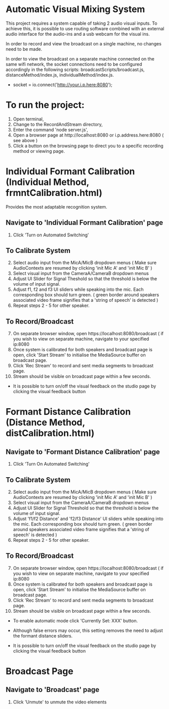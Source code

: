 Automatic Visual Mixing System
==============================

This project requires a system capable of taking 2 audio visual inputs. To achieve this, it is possible to use routing software combined with an external audio interface for the audio-ins and a usb webcam for the visual ins.

In order to record and view the broadcast on a single machine, no changes need to be made.

In order to view the broadcast on a separate machine connected on the same wifi network,
the socket connections need to be configured accordingly in the following scripts:
broadcastScripts/broadcast.js, distanceMethod/index.js, individualMethod/index.js.

* socket = io.connect('http://your.i.p.here:8080');

To run the project:
===================
1. Open terminal,
2. Change to the RecordAndStream directory,
3. Enter the command 'node server.js',
4. Open a browser page at http://localhost:8080 or i.p.address.here:8080 ( see above )
5. Click a button on the browsing page to direct you to a specific recording method or viewing page.

# Individual Formant Calibration (Individual Method, frmntCalibration.html)
Provides the most adaptable recognition system.

## Navigate to 'Individual Formant Calibration' page

1. Click 'Turn on Automated Switching'

## To Calibrate System
2.  Select audio input from the MicA/MicB dropdown menus
    ( Make sure AudioContexts are resumed by clicking 'init Mic A' and 'init Mic B' )
3.  Select visual input from the CameraA/CameraB dropdown menus
4.  Adjust UI Slider for Signal Theshold so that the threshold is below the volume of input signal.
5.  Adjust f1, f2 and f3 UI sliders while speaking into the mic. Each corresponding box should turn green.
    ( green border around speakers associated video frame signifies that a 'string of speech' is detected )
6.  Repeat steps 2 - 5 for other speaker.


## To Record/Broadcast
7.  On separate browser window, open https://localhost:8080/broadcast
    ( if you wish to view on separate machine, navigate to your specified ip:8080
8.  Once system is calibrated for both speakers and broadcast page is open, click 'Start Stream'
    to initialise the MediaSource buffer on broadcast page.
9.  Click 'Rec Stream' to record and sent media segments to broadcast page.
10. Stream should be visible on broadcast page within a few seconds.


* It is possible to turn on/off the visual feedback on the studio page by clicking the visual feedback button

# Formant Distance Calibration (Distance Method, distCalibration.html)

## Navigate to 'Formant Distance Calibration' page

1. Click 'Turn On Automated Switching'

## To Calibrate System
2.  Select audio input from the MicA/MicB dropdown menus
    ( Make sure AudioContexts are resumed by clicking 'init Mic A' and 'init Mic B' )
3.  Select visual input from the CameraA/CameraB dropdown menus
4.  Adjust UI Slider for Signal Threshold so that the threshold is below the volume of input signal.
5.  Adjust 'f1/f2 Distance' and 'f2/f3 Distance' UI sliders while speaking into the mic.
    Each corresponding box should turn green.
    ( green border around speakers associated video frame signifies that a 'string of speech' is detected )
6.  Repeat steps 2 - 5 for other speaker.

## To Record/Broadcast
7.  On separate browser window, open https://localhost:8080/broadcast
    ( if you wish to view on separate machine, navigate to your specified ip:8080
8.  Once system is calibrated for both speakers and broadcast page is open, click 'Start Stream'
    to initialise the MediaSource buffer on broadcast page.
9.  Click 'Rec Stream' to record and sent media segments to broadcast page.
10. Stream should be visible on broadcast page within a few seconds.


* To enable automatic mode click 'Currently Set: XXX' button.
* Although false errors may occur, this setting removes the need to adjust the formant distance sliders.

* It is possible to turn on/off the visual feedback on the studio page by clicking the visual feedback button

# Broadcast Page

## Navigate to 'Broadcast' page

1. Click 'Unmute' to unmute the video elements
